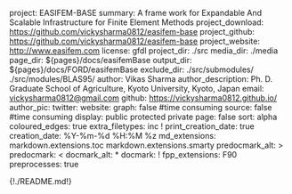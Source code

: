 project: EASIFEM-BASE
summary: A frame work for Expandable And Scalable Infrastructure for Finite Element Methods
project_download: https://github.com/vickysharma0812/easifem-base
project_github: https://github.com/vickysharma0812/easifem-base
project_website: http://www.easifem.com
license: gfdl
project_dir: ./src
media_dir: ./media
page_dir: ${pages}/docs/easifemBase
output_dir: ${pages}/docs/FORD/easifemBase
exclude_dir:  ./src/submodules/
              ./src/modules/BLAS95/
author: Vikas Sharma
author_description: Ph. D.
	Graduate School of Agriculture, Kyoto University,
	Kyoto, Japan
email: vickysharma0812@gmail.com
github: https://vickysharma0812.github.io/
author_pic:
twitter:
website:
graph: false #time consuming
source: false #time consuming
display: public
         protected
         private
page: false
sort: alpha
coloured_edges: true
extra_filetypes:  inc !
print_creation_date: true
creation_date: %Y-%m-%d %H:%M %z
md_extensions: markdown.extensions.toc
               markdown.extensions.smarty
predocmark_alt: >
predocmark: <
docmark_alt: *
docmark: !
fpp_extensions: F90
preprocesses: true

{!./README.md!}

<!-- FORD features two macros to make it easier to provide intradocumentation links. These are `|url|` which gets replaced by the project URL, and `|media|`, which gets replaced by the (absolute) path to the media directory in the output. you can also use `favicon:` -->
